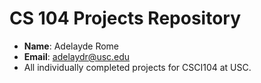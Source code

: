 # CS 104 Projects Repository

- **Name**: Adelayde Rome
- **Email**: adelaydr@usc.edu
- All individually completed projects for CSCI104 at USC.
